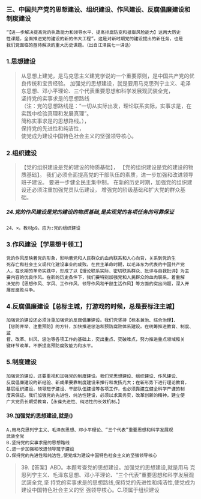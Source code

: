 
### 三、中国共产党的思想建设、组织建设、作风建设、反腐倡廉建设和制度建设
    “【进一步解决提高党的执政能力和领导水平、提高拒腐防变和抵御风险能力】这两大历史
    性课题，全面推进党的建设的新的伟大工程”。这是对新时期党的建设提出的新任务，也是
    我们党面临的亟待解决的重大历史课题。（出自江泽民七一讲话）
    
### 1.思想建设
>   从思想上建党，是马克思主义建党学说的一个重要原则，是中国共产党的优良传统和宝贵经验。 
加强党的思想建设，就是要用马克思列宁主义、毛泽东思想、邓小平理论、三个代表重要思想和科学发展观武装全党，  
坚持党的实事求是的思想路线   
（注：党的思想路线是：“一切从实际出发，理论联系实际，实事求是，在实践中检验真理和发展真理”。   
简称实事求是的思想路线。），   
保持党的先进性和纯洁性，   
使党成为建设中国特色社会主义的坚强领导核心。   
    
### 2.组织建设
>   【党的组织建设是党的建设的物质基础】，
【党的组织建设是党的建设的物质基础】。
我们必须全面提高党的干部队伍的素质，进一步加强和改进领导班子建设。
要进一步健全民主集中制。
在新的历史时期，加强党的组织建设还必须注重加强党员队伍建设，
增强党的阶级基础和扩大党的群众基础。
    
##### 24.党的作风建设是党的建设的物质基础,是实现党的各项任务的可靠保证
    24、×。教材p9。应为:党的组织建设    
    
### 3.作风建设【学思想干领工】
    党的作风反映着党的形象，影响着党和人民群众的血肉联系和人心向背，关系到党的生
    死存亡和社会主义现代化建设事业的成败。在民主革命时期，以毛泽东为代表的中国共产党
    人，在长期的革命实践中，形成了以【理论联系实际、密切联系群众、批评与自我批评】为主
    要内容的优良作风。在新的历史条件下，我们要特别加强党和人民群众的血肉联系，着重解
    决党的【思想作风、学风、工作作风、领导作风和干部生活作风】等方面的突出问题，深入开
    展反腐败斗争。
    
### 4.反腐倡廉建设【总标主城，打游戏的时候，总是要标注主城】
    加强党的建设还必须注重加强党的反腐倡廉建设。我们党坚持【标本兼治、综合治理】、
    【惩防并举、注重预防】的方针，加快推进惩治和预防腐败体系建设。在统筹推进教育、制度、监
    督、改革、纠风、惩治等各项工作的基础上，突出重点、突破难点，努力推进重点领域和关
    键环节改革，不断提高预防腐败能力和水平。
    
### 5.制度建设
    加强党的建设，还要重视和加强党的制度建设。我们党思想建设、组织建设、作风建设、
    反腐倡廉建设的新经验、新成果要靠制度建设来推行和发扬光大；在新形势下进行理论教育，
    基层组织建设，领导班子建设、干部队伍建设等各项工作，也必须靠建立健全科学严谨的制
    度来保证。我们加强党的先进性、纯洁性建设，必须以求真务实，改革创新的精神，建立使
    广大党员长期受教育，【永葆先进性、纯洁性的长效机制。】

#### 39.加强党的思想建设,就是()
    A.用马克思列宁主义、毛泽东思想、邓小平理论、“三个代表”重要思想和科学发展观
    武装全党
    B.坚持党的实事求是的思想路线
    C.进一步加强和改进领导班子建设
    D.保持党的先进性和纯洁性,使党成为建设中国特色社会主义的坚强领导核心
>   39.【答案】ABD。本题考查党的思想建设。加强党的思想建设,就是用马
    克思列宁主义、毛泽东思想、邓小平理论、“三个代表”重要思想和科学发展观武装全党,坚
    持党的实事求是的思想路线,保持党的先进性和纯洁性,使党成为建设中国特色社会主义的坚
    强领导核心。C.项属于组织建设    